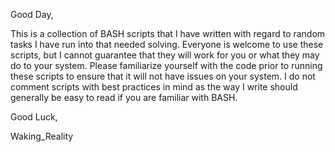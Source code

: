 Good Day,

This is a collection of BASH scripts that I have written with regard to random tasks I have run into that needed solving. Everyone is welcome to use these scripts, but I cannot guarantee that they will work for you or what they may do to your system. Please familiarize yourself with the code prior to running these scripts to ensure that it will not have issues on your system. I do not comment scripts with best practices in mind as the way I write should generally be easy to read if you are familiar with BASH.

Good Luck,

Waking_Reality
